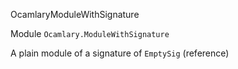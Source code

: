 OcamlaryModuleWithSignature

 Module  `` Ocamlary.ModuleWithSignature `` 


A plain module of a signature of  `` EmptySig ``  (reference)

